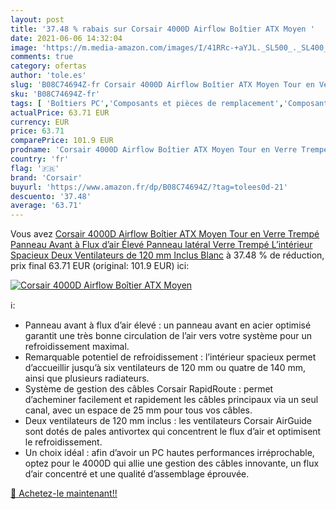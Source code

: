 ```yaml
---
layout: post
title: '37.48 % rabais sur Corsair 4000D Airflow Boîtier ATX Moyen '
date: 2021-06-06 14:32:04
image: 'https://m.media-amazon.com/images/I/41RRc-+aYJL._SL500_._SL400_.jpg'
comments: true
category: ofertas
author: 'tole.es'
slug: 'B08C74694Z-fr Corsair 4000D Airflow Boîtier ATX Moyen Tour en Verre...'
sku: 'B08C74694Z-fr'
tags: [ 'Boîtiers PC','Composants et pièces de remplacement','Composants externes','Informatique','corsair', ]
actualPrice: 63.71 EUR
currency: EUR
price: 63.71
comparePrice: 101.9 EUR
prodname: 'Corsair 4000D Airflow Boîtier ATX Moyen Tour en Verre Trempé  Panneau Avant à Flux d’air Élevé  Panneau latéral Verre Trempé  L’intérieur Spacieux  Deux Ventilateurs de 120 mm Inclus  Blanc'
country: 'fr'
flag: '🇫🇷'
brand: 'Corsair'
buyurl: 'https://www.amazon.fr/dp/B08C74694Z/?tag=tolees0d-21'
descuento: '37.48'
average: '63.71'
---
```


Vous avez [Corsair 4000D Airflow Boîtier ATX Moyen Tour en Verre Trempé  Panneau Avant à Flux d’air Élevé  Panneau latéral Verre Trempé  L’intérieur Spacieux  Deux Ventilateurs de 120 mm Inclus  Blanc](https://www.amazon.fr/dp/B08C74694Z/?tag=tolees0d-21)  à  37.48 % de réduction, prix final  63.71 EUR (original: 101.9 EUR) ici:

[![Corsair 4000D Airflow Boîtier ATX Moyen ](https://m.media-amazon.com/images/I/41RRc-+aYJL._SL500_._SL400_.jpg)](https://www.amazon.fr/dp/B08C74694Z/?tag=tolees0d-21)

ℹ️:

- Panneau avant à flux d’air élevé : un panneau avant en acier optimisé garantit une très bonne circulation de l’air vers votre système pour un refroidissement maximal.
- Remarquable potentiel de refroidissement : l’intérieur spacieux permet d’accueillir jusqu’à six ventilateurs de 120 mm ou quatre de 140 mm, ainsi que plusieurs radiateurs.
- Système de gestion des câbles Corsair RapidRoute : permet d’acheminer facilement et rapidement les câbles principaux via un seul canal, avec un espace de 25 mm pour tous vos câbles.
- Deux ventilateurs de 120 mm inclus : les ventilateurs Corsair AirGuide sont dotés de pales antivortex qui concentrent le flux d’air et optimisent le refroidissement.
- Un choix idéal : afin d’avoir un PC hautes performances irréprochable, optez pour le 4000D qui allie une gestion des câbles innovante, un flux d’air concentré et une qualité d’assemblage éprouvée.

[🛒 Achetez-le maintenant!!](https://www.amazon.fr/dp/B08C74694Z/?tag=tolees0d-21)
